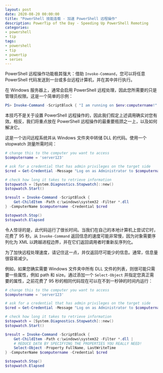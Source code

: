 ```yaml
---
layout: post
date: 2020-08-20 00:00:00
title: "PowerShell 技能连载 - 加速 PowerShell 远程操作"
description: PowerTip of the Day - Speeding Up PowerShell Remoting
categories:
- powershell
- tip
tags:
- powershell
- tip
- powertip
- series
---
```

PowerShell 远程操作功能极其强大：借助 `Invoke-Command`，您可以将任意 PowerShell 代码发送到一台或多台远程计算机，并在其中并行执行。

在 Windows 服务器上，通常会启用 PowerShell 远程处理，因此您所需要的只是管理员权限。这是一个简单的示例：

```powershell
PS> Invoke-Command -ScriptBlock { "I am running on $env:computername!" } -ComputerName server1 -Credential domain\adminuser
```

本技巧不是关于设置 PowerShell 远程操作的，因此我们假定上述调用确实对您有效。相反，我们将重点放在 PowerShell 远程操作的最重要瓶颈之一上，以及如何解决它。

这是一个访问远程系统并从 Windows 文件夹中转储 DLL 的代码。使用一个 stopwatch 测量所需时间：

```powershell
# change this to the computer you want to access
$computername = 'server123'

# ask for a credential that has admin privileges on the target side
$cred = Get-Credential -Message "Log on as Administrator to $computername!"

# check how long it takes to retrieve information
$stopwatch = [System.Diagnostics.Stopwatch]::new()
$stopwatch.Start()

$result = Invoke-Command -ScriptBlock {
    Get-ChildItem -Path c:\windows\system32 -Filter *.dll
} -ComputerName $computername -Credential $cred

$stopwatch.Stop()
$stopwatch.Elapsed
```

令人惊讶的是，此代码运行了很长时间。当我们在自己的本地计算机上尝试它时，花费了 95 秒。从 `Invoke-Command` 返回信息的速度可能非常慢，因为对象需要序列化为 XML 以跨越进程边界，并在它们返回调用者时重新反序列化。

为了加快远程处理速度，请记住这一点，并仅返回尽可能少的信息。通常，信息量很容易减少。

例如，如果您确实需要 Windows 文件夹中所有 DLL 文件的列表，则很可能只需要一些属性，例如 path 和 size。通过添加一个 `Select-Object` 并指定您真正需要的属性，之前花费了 95 秒的相同代码现在可以在不到一秒钟的时间内运行：

```powershell
# change this to the computer you want to access
$computername = 'server123'

# ask for a credential that has admin privileges on the target side
$cred = Get-Credential -Message "Log on as Administrator to $computername!"

# check how long it takes to retrieve information
$stopwatch = [System.Diagnostics.Stopwatch]::new()
$stopwatch.Start()

$result = Invoke-Command -ScriptBlock {
    Get-ChildItem -Path c:\windows\system32 -Filter *.dll |
    # REDUCE DATA BY SPECIFYING THE PROPERTIES YOU REALLY NEED!
    Select-Object -Property FullName, LastWriteTime
} -ComputerName $computername -Credential $cred

$stopwatch.Stop()
$stopwatch.Elapsed
```

<!--本文国际来源：[Speeding Up PowerShell Remoting](https://community.idera.com/database-tools/powershell/powertips/b/tips/posts/speeding-up-powershell-remoting)-->

